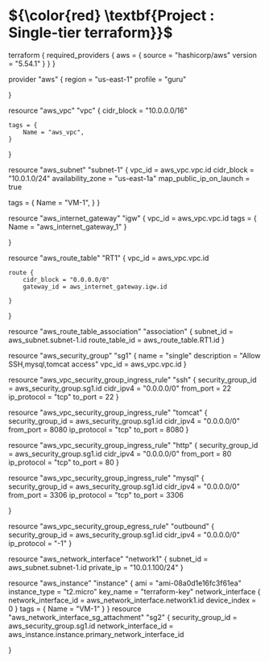 # ${\color{red} \textbf{Project : Single-tier terraform}}$

terraform {
  required_providers {
    aws = {
      source = "hashicorp/aws"
      version = "5.54.1"
    }
  }
}

provider "aws" {
  region = "us-east-1"
  profile = "guru"

}

resource "aws_vpc" "vpc" {
    cidr_block = "10.0.0.0/16"

    tags = {
        Name = "aws_vpc",
    } 
}

resource "aws_subnet" "subnet-1" {
  vpc_id = aws_vpc.vpc.id
  cidr_block = "10.0.1.0/24"
  availability_zone = "us-east-1a"
  map_public_ip_on_launch = true 

  tags = {
    Name = "VM-1",
  }
}

resource "aws_internet_gateway" "igw" {
    vpc_id = aws_vpc.vpc.id
    tags = {
      Name = "aws_internet_gateway_1"
    }
  
}

resource "aws_route_table" "RT1" {
    vpc_id = aws_vpc.vpc.id

    route {
        cidr_block = "0.0.0.0/0"
        gateway_id = aws_internet_gateway.igw.id
    
    }

}

resource "aws_route_table_association" "association" {
  subnet_id = aws_subnet.subnet-1.id
  route_table_id = aws_route_table.RT1.id
}


resource "aws_security_group" "sg1" {
  name = "single"
  description = "Allow SSH,mysql,tomcat access"
  vpc_id = aws_vpc.vpc.id
}

resource "aws_vpc_security_group_ingress_rule" "ssh" {
  security_group_id = aws_security_group.sg1.id
  cidr_ipv4 = "0.0.0.0/0"
  from_port = 22
  ip_protocol = "tcp"
  to_port = 22
}

resource "aws_vpc_security_group_ingress_rule" "tomcat" {
  security_group_id = aws_security_group.sg1.id
  cidr_ipv4 = "0.0.0.0/0"
  from_port = 8080
  ip_protocol = "tcp"
  to_port = 8080
}

resource "aws_vpc_security_group_ingress_rule" "http" {
  security_group_id = aws_security_group.sg1.id
  cidr_ipv4 = "0.0.0.0/0"
  from_port = 80
  ip_protocol = "tcp"
  to_port = 80
}

resource "aws_vpc_security_group_ingress_rule" "mysql" {
  security_group_id = aws_security_group.sg1.id
  cidr_ipv4 = "0.0.0.0/0"
  from_port = 3306
  ip_protocol = "tcp"
  to_port = 3306
  
}

resource "aws_vpc_security_group_egress_rule" "outbound" {
  security_group_id = aws_security_group.sg1.id
  cidr_ipv4 = "0.0.0.0/0"
  ip_protocol = "-1"
}

resource "aws_network_interface" "network1" {
  subnet_id = aws_subnet.subnet-1.id
  private_ip = "10.0.1.100/24"
}

resource "aws_instance" "instance" {
  ami = "ami-08a0d1e16fc3f61ea"
  instance_type = "t2.micro"
  key_name = "terraform-key"
   network_interface {
    network_interface_id = aws_network_interface.network1.id
    device_index = 0
  }
   tags = {
    Name = "VM-1"
  }
}
resource "aws_network_interface_sg_attachment" "sg2" {
  security_group_id = aws_security_group.sg1.id
  network_interface_id = aws_instance.instance.primary_network_interface_id

}
